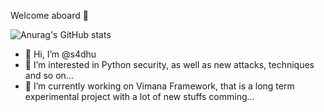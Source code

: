 

Welcome aboard :wave:

![Anurag's GitHub stats](https://github-readme-stats.vercel.app/api?username=s4dhulabs&show_icons=true&theme=dark)

- 👋 Hi, I’m @s4dhu
- 👀 I’m interested in Python security, as well as new attacks, techniques and so on...
- 🌱 I’m currently working on Vimana Framework, that is a long term experimental project with a lot of new stuffs comming...

<!---
s4dhulabs/s4dhulabs is a ✨ special ✨ repository because its `README.md` (this file) appears on your GitHub profile.
You can click the Preview link to take a look at your changes.
--->
